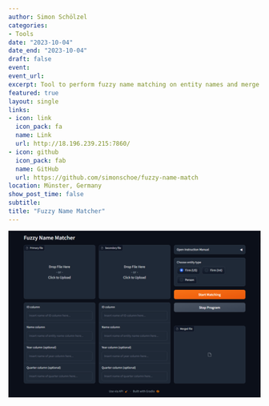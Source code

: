 ```yaml
---
author: Simon Schölzel
categories:
- Tools
date: "2023-10-04"
date_end: "2023-10-04"
draft: false
event: 
event_url: 
excerpt: Tool to perform fuzzy name matching on entity names and merge financial datasets in the absence of unique keys.
featured: true
layout: single
links:
- icon: link
  icon_pack: fa
  name: Link
  url: http://18.196.239.215:7860/
- icon: github
  icon_pack: fab
  name: GitHub
  url: https://github.com/simonschoe/fuzzy-name-match
location: Münster, Germany
show_post_time: false
subtitle: 
title: "Fuzzy Name Matcher"
---
```


![](fnm.jpg)


